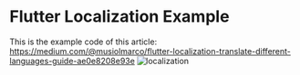 # Flutter Localization Example

This is the example code of this article: https://medium.com/@musiolmarco/flutter-localization-translate-different-languages-guide-ae0e8208e93e
![localization](https://miro.medium.com/max/1400/1*sh9ciFJPdXeOh-JJ9D7xUw.png)
